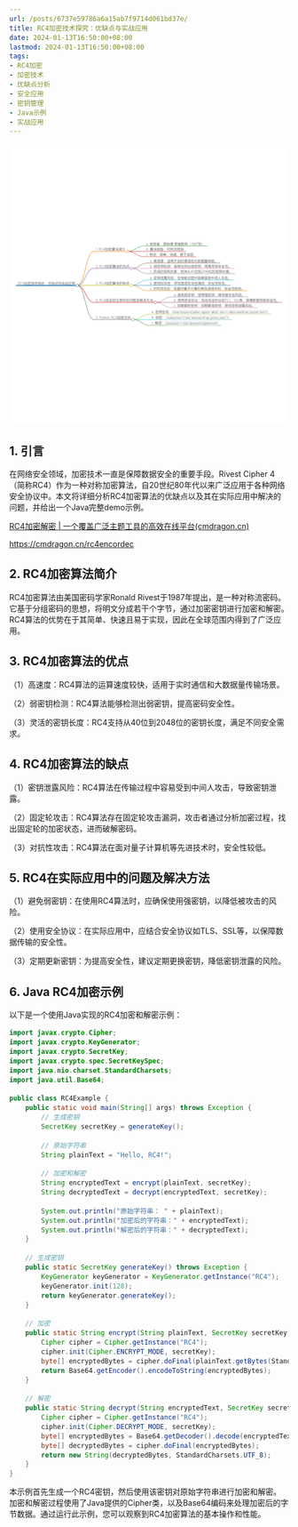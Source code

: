 ```yaml
---
url: /posts/6737e59786a6a15ab7f9714d061bd37e/
title: RC4加密技术探究：优缺点与实战应用
date: 2024-01-13T16:50:00+08:00
lastmod: 2024-01-13T16:50:00+08:00
tags:
- RC4加密
- 加密技术
- 优缺点分析
- 安全应用
- 密钥管理
- Java示例
- 实战应用
---
```



<img src="/images/2024_02_03 16_50_52.png" title="2024_02_03 16_50_52.png" alt="2024_02_03 16_50_52.png"/>

## 1. 引言

在网络安全领域，加密技术一直是保障数据安全的重要手段。Rivest Cipher 4（简称RC4）作为一种对称加密算法，自20世纪80年代以来广泛应用于各种网络安全协议中。本文将详细分析RC4加密算法的优缺点以及其在实际应用中解决的问题，并给出一个Java完整demo示例。

[RC4加密解密 | 一个覆盖广泛主题工具的高效在线平台(cmdragon.cn)](https://cmdragon.cn/rc4encordec)

https://cmdragon.cn/rc4encordec

## 2. RC4加密算法简介

RC4加密算法由美国密码学家Ronald Rivest于1987年提出，是一种对称流密码。它基于分组密码的思想，将明文分成若干个字节，通过加密密钥进行加密和解密。RC4算法的优势在于其简单、快速且易于实现，因此在全球范围内得到了广泛应用。

## 3. RC4加密算法的优点

（1）高速度：RC4算法的运算速度较快，适用于实时通信和大数据量传输场景。

（2）弱密钥检测：RC4算法能够检测出弱密钥，提高密码安全性。

（3）灵活的密钥长度：RC4支持从40位到2048位的密钥长度，满足不同安全需求。

## 4. RC4加密算法的缺点

（1）密钥泄露风险：RC4算法在传输过程中容易受到中间人攻击，导致密钥泄露。

（2）固定轮攻击：RC4算法存在固定轮攻击漏洞，攻击者通过分析加密过程，找出固定轮的加密状态，进而破解密码。

（3）对抗性攻击：RC4算法在面对量子计算机等先进技术时，安全性较低。

## 5. RC4在实际应用中的问题及解决方法

（1）避免弱密钥：在使用RC4算法时，应确保使用强密钥，以降低被攻击的风险。

（2）使用安全协议：在实际应用中，应结合安全协议如TLS、SSL等，以保障数据传输的安全性。

（3）定期更新密钥：为提高安全性，建议定期更换密钥，降低密钥泄露的风险。

## 6. Java RC4加密示例

以下是一个使用Java实现的RC4加密和解密示例：

```java
import javax.crypto.Cipher;
import javax.crypto.KeyGenerator;
import javax.crypto.SecretKey;
import javax.crypto.spec.SecretKeySpec;
import java.nio.charset.StandardCharsets;
import java.util.Base64;

public class RC4Example {
    public static void main(String[] args) throws Exception {
        // 生成密钥
        SecretKey secretKey = generateKey();

        // 原始字符串
        String plainText = "Hello, RC4!";

        // 加密和解密
        String encryptedText = encrypt(plainText, secretKey);
        String decryptedText = decrypt(encryptedText, secretKey);

        System.out.println("原始字符串： " + plainText);
        System.out.println("加密后的字符串：" + encryptedText);
        System.out.println("解密后的字符串：" + decryptedText);
    }

    // 生成密钥
    public static SecretKey generateKey() throws Exception {
        KeyGenerator keyGenerator = KeyGenerator.getInstance("RC4");
        keyGenerator.init(128);
        return keyGenerator.generateKey();
    }

    // 加密
    public static String encrypt(String plainText, SecretKey secretKey) throws Exception {
        Cipher cipher = Cipher.getInstance("RC4");
        cipher.init(Cipher.ENCRYPT_MODE, secretKey);
        byte[] encryptedBytes = cipher.doFinal(plainText.getBytes(StandardCharsets.UTF_8));
        return Base64.getEncoder().encodeToString(encryptedBytes);
    }

    // 解密
    public static String decrypt(String encryptedText, SecretKey secretKey) throws Exception {
        Cipher cipher = Cipher.getInstance("RC4");
        cipher.init(Cipher.DECRYPT_MODE, secretKey);
        byte[] encryptedBytes = Base64.getDecoder().decode(encryptedText);
        byte[] decryptedBytes = cipher.doFinal(encryptedBytes);
        return new String(decryptedBytes, StandardCharsets.UTF_8);
    }
}
```

本示例首先生成一个RC4密钥，然后使用该密钥对原始字符串进行加密和解密。加密和解密过程使用了Java提供的Cipher类，以及Base64编码来处理加密后的字节数据。通过运行此示例，您可以观察到RC4加密算法的基本操作和性能。
